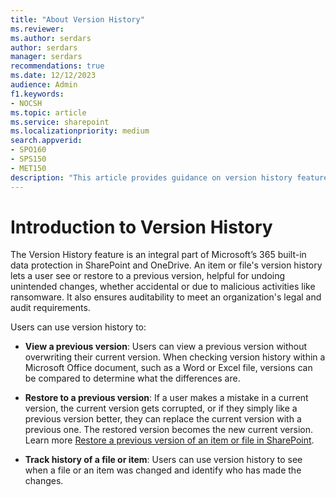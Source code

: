 ```yaml
---
title: "About Version History"
ms.reviewer: 
ms.author: serdars
author: serdars
manager: serdars
recommendations: true
ms.date: 12/12/2023
audience: Admin
f1.keywords:
- NOCSH
ms.topic: article
ms.service: sharepoint
ms.localizationpriority: medium
search.appverid:
- SPO160
- SPS150
- MET150
description: "This article provides guidance on version history feature that enables a user to easily view or restore a file's earlier version."
---
```


# Introduction to Version History

The Version History feature is an integral part of Microsoft’s 365 built-in data protection in SharePoint and OneDrive. An item or file's version history lets a user see or restore to a previous version, helpful for undoing unintended changes, whether accidental or due to malicious activities like ransomware. It also ensures auditability to meet an organization's legal and audit requirements.

Users can use version history to:

- **View a previous version**: Users can view a previous version without overwriting their current version. When checking version history within a Microsoft Office document, such as a Word or Excel file, versions can be compared to determine what the differences are. 

- **Restore to a previous version**: If a user makes a mistake in a current version, the current version gets corrupted, or if they simply like a previous version better, they can replace the current version with a previous one. The restored version becomes the new current version. Learn more [Restore a previous version of an item or file in SharePoint](https://support.microsoft.com/en-us/office/restore-a-previous-version-of-an-item-or-file-in-sharepoint-f66dbda0-81f4-4d1e-b08c-793265c58934).

- **Track history of a file or item**: Users can use version history to see when a file or an item was changed and identify who has made the changes.
